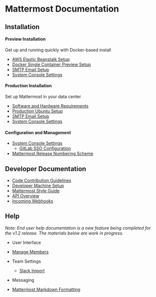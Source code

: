 # Mattermost Documentation 

## Installation 

#### Preview Installation
Get up and running quickly with Docker-based install

- [AWS Elastic Beanstalk Setup](install/Amazon-Elastic-Beanstalk.md)
- [Docker Single Container Preview Setup](install/Docker-Single-Container.md)
- [SMTP Email Setup](install/SMTP-Email-Setup.md)
- [System Console Settings](install/Configuration-Settings.md)

#### Production Installation
Set up Mattermost in your data center 
- [Software and Hardware Requirements](install/Requirements.md)
- [Production Ubuntu Setup](install/Production-Ubuntu.md)
- [SMTP Email Setup](install/SMTP-Email-Setup.md)
- [System Console Settings](install/Configuration-Settings.md)

#### Configuration and Management 
- [System Console Settings](install/Configuration-Settings.md)
  - [GitLab SSO Configuration](integrations/Single-Sign-On/Gitlab.md) 
- [Mattermost Release Numbering Scheme](install/Release-Numbering.md)

## Developer Documentation 

- [Code Contribution Guidelines](developer/Code-Contribution-Guidelines.md)
- [Developer Machine Setup](developer/Setup.md)
- [Mattermost Style Guide](developer/Style-Guide.md)
- [API Overview](developer/API.md)
 - [Incoming Webhooks](integrations/webhooks/Incoming-Webhooks.md) 

## Help

_Note: End user help documentation is a new feature being completed for the v1.2 release. The materials below are work in progress._

- User Interface
 - [Manage Members](help/Manage-Members.md)
 - Team Settings 
   - [Slack Import](help/Slack-Import.md)

- Messaging
 - [Mattermost Markdown Formatting](usage/Markdown.md)

